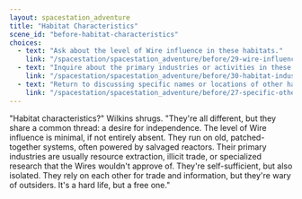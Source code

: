 ```yaml
---
layout: spacestation_adventure
title: "Habitat Characteristics"
scene_id: "before-habitat-characteristics"
choices:
  - text: "Ask about the level of Wire influence in these habitats."
    link: "/spacestation/spacestation_adventure/before/29-wire-influence-habitats/"
  - text: "Inquire about the primary industries or activities in these habitats."
    link: "/spacestation/spacestation_adventure/before/30-habitat-industries/"
  - text: "Return to discussing specific names or locations of other habitats."
    link: "/spacestation/spacestation_adventure/before/27-specific-other-habitats/"
---
```


"Habitat characteristics?" Wilkins shrugs. "They're all different, but they share a common thread: a desire for independence. The level of Wire influence is minimal, if not entirely absent. They run on old, patched-together systems, often powered by salvaged reactors. Their primary industries are usually resource extraction, illicit trade, or specialized research that the Wires wouldn't approve of. They're self-sufficient, but also isolated. They rely on each other for trade and information, but they're wary of outsiders. It's a hard life, but a free one."

